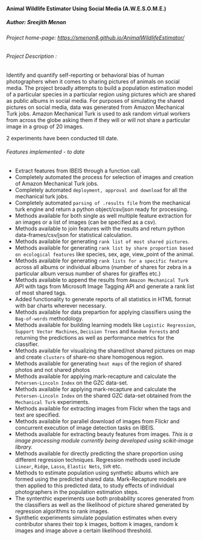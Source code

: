 #### Animal Wildlife Estimator Using Social Media (A.W.E.S.O.M.E.)
##### Author: Sreejith Menon

###### Project home-page: https://smenon8.github.io/AnimalWildlifeEstimator/
###### Project Description : 
Identify and quantify self-reporting or behavioral bias of human photographers when it comes to sharing pictures of animals on social media. 
The project broadly attempts to build a population estimation model of a particular species in a particular region using pictures which are shared as public albums in social media. For purposes of simulating the shared pictures on social media, data was generated from Amazon Mechanical Turk jobs. Amazon Mechanical Turk is used to ask random virtual workers from across the globe asking them if they will or will not share a particular image in a group of 20 images. 

2 experiments have been conducted till date. 


###### Features implemented - to date
* Extract features from IBEIS through a function call.
* Completely automated the process for selection of images and creation of Amazon Mechanical Turk jobs.
* Completely automated `deployment, approval and download` for all the mechanical turk jobs.
* Completely automated `parsing of .results file` from the mechanical turk engine and return a python object/csv/json ready for processing.
* Methods available for both single as well multiple feature extraction for an images or a list of images (can be specified as a csv).
* Methods available to join features with the results and return python data-frames/csv/json for statistical calculation.
* Methods available for generating `rank list of most shared pictures`.
* Methods available for generating `rank list by share proportion based on ecological features` like species, sex, age, view_point of the animal.
* Methods available for generating `rank lists for a specific feature` across all albums or individual albums (number of shares for zebra in a particular album versus number of shares for giraffes etc.)
* Methods available to append the results from `Amazon Mechanical Turk` API with tags from Microsoft Image Tagging API and generate a rank list of most shared tags.
* Added functionality to generate reports of all statistics in HTML format with bar charts wherever necessary.
* Methods available for data prepartion for applying classifiers using the `Bag-of-words` methodology.
* Methods available for building learning models like `Logistic Regression`, `Support Vector Machines`, `Decision Trees` and `Random Forests` and returning the predictions as well as performance metrics for the classifier.
* Methods available for visualizing the shared/not shared pictures on map and create `clusters` of share-no share homogenous region.
* Methods available for generating `heat maps` of the region of shared photos and not shared photos
* Methods available for applying mark-recapture and calculate the `Petersen-Lincoln Index` on the GZC data-set.
* Methods available for applying mark-recapture and calculate the `Petersen-Lincoln Index` on the shared GZC data-set obtained from the `Mechanical Turk` experiments. 
* Methods available for extracting images from Flickr when the tags and text are specified.
* Methods available for parallel download of images from Flickr and concurrent execution of image detection tasks on IBEIS.
* Methods available for extracting beauty features from images. *This is a image processing module currently being developed using scikit-image library.* 
* Methods available for directly predicting the share proportion using different regression techniques. Regression  methods used include `Linear`, `Ridge`, `Lasso`, `Elastic Nets`, `SVR` etc.
* Methods to estimate population using synthetic albums which are formed using the predicted shared data. Mark-Recapture models are then applied to this predicted data, to study effects of individual photographers in the population estimation steps. 
* The syntenthic experiments use both probability scores generated from the classifiers as well as the likelihood of picture shared generated by regression algorithms to rank images. 
* Synthetic experiments simulate population estimates when every contributor shares their top k images, bottom k images, random k images and image above a certain likelihood threshold. 
